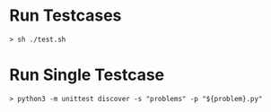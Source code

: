 # Run Testcases

`> sh ./test.sh`

# Run Single Testcase

`> python3 -m unittest discover -s "problems" -p "${problem}.py"`
